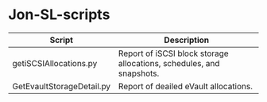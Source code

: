 **Jon-SL-scripts**
==============

Script | Description
------ | -----------
getiSCSIAllocations.py | Report of iSCSI block storage allocations, schedules, and snapshots.
GetEvaultStorageDetail.py | Report of deailed eVault allocations.
